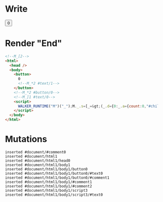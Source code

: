 # Write
  <!--M_[2--><button>0<!--M_*2 #text/1--></button><!--M_*2 #button/0--><!--M_]1 #text/0--><script>WALKER_RUNTIME("M")("_");M._.s=[_=>(_.d={0:_.a={count:0,"#childScope/0":_.c={"#text/0!":_.b={}}},1:_.c,2:_.b},_.b._=_.a,_.c["#text/0("]=_._["packages/translator-tags/src/__tests__/fixtures/basic-nested-scope-custom-tag/template.marko_1_renderer"](_.a),_.d)];M._.e=[2,"packages/translator-tags/src/__tests__/fixtures/basic-nested-scope-custom-tag/template.marko_1_count/subscriber",2,"packages/translator-tags/src/__tests__/fixtures/basic-nested-scope-custom-tag/template.marko_1_count"];M._.d=1;M._.w()</script>


# Render "End"
```html
<!--M_[2-->
<html>
  <head />
  <body>
    <button>
      0
      <!--M_*2 #text/1-->
    </button>
    <!--M_*2 #button/0-->
    <!--M_]1 #text/0-->
    <script>
      WALKER_RUNTIME("M")("_");M._.s=[_=&gt;(_.d={0:_.a={count:0,"#childScope/0":_.c={"#text/0!":_.b={}}},1:_.c,2:_.b},_.b._=_.a,_.c["#text/0("]=_._["packages/translator-tags/src/__tests__/fixtures/basic-nested-scope-custom-tag/template.marko_1_renderer"](_.a),_.d)];M._.e=[2,"packages/translator-tags/src/__tests__/fixtures/basic-nested-scope-custom-tag/template.marko_1_count/subscriber",2,"packages/translator-tags/src/__tests__/fixtures/basic-nested-scope-custom-tag/template.marko_1_count"];M._.d=1;M._.w()
    </script>
  </body>
</html>
```

# Mutations
```
inserted #document/#comment0
inserted #document/html1
inserted #document/html1/head0
inserted #document/html1/body1
inserted #document/html1/body1/button0
inserted #document/html1/body1/button0/#text0
inserted #document/html1/body1/button0/#comment1
inserted #document/html1/body1/#comment1
inserted #document/html1/body1/#comment2
inserted #document/html1/body1/script3
inserted #document/html1/body1/script3/#text0
```